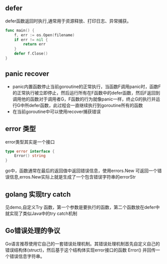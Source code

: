 ## defer
defer函数返回时执行,通常用于资源释放、打印日志、异常捕获。
```go
func main() {
    f, err := os.Open(filename)
    if err != nil {
        return err
    }
    defer f.Close()
}
```

## panic  recover

- panic内置函数停止当前goroutine的正常执行，当函数F调用panic时，函数F的正常执行被立即停止，然后运行所有在F函数中的defer函数，然后F返回到调用他的函数对于调用者G，F函数的行为就像panic一样，终止G的执行并运行G中所defer函数，此过程会一直继续执行到goroutine所有的函数
- 在当前goroutine中可以使用recover捕获错误

## error 类型

error类型其实是一个接口
```go
type error interface {
    Error() string
}
```
go中，函数通常在最后的返回值中返回错误信息，使用errors.New 可返回一个错误信息,erros.New实际上就是生成了一个包含错误字符串的errorStr

## golang 实现try catch
见demo,自定义Try 函数，第一个参数是要执行的函数，第二个函数放在defer中就实现了类似Java中的try catch机制

## Go错误处理的争议

Go语言推荐使用它自己的一套错误处理机制。其错误处理机制首先自定义自己的错误结构体(struct)，然后基于这个结构体实现error接口的函数 Error() 并回传一个错误信息字符串。